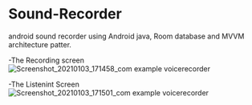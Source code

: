 # Sound-Recorder
android sound recorder using Android java, Room database and MVVM architecture patter.

-The Recording screen
![Screenshot_20210103_171458_com example voicerecorder](https://user-images.githubusercontent.com/49378579/103482176-f352b500-4de7-11eb-957c-ffd3b7828756.jpg)

-The Listenint Screen
![Screenshot_20210103_171501_com example voicerecorder](https://user-images.githubusercontent.com/49378579/103482223-4af12080-4de8-11eb-8e02-e43a284d2ae2.jpg)

